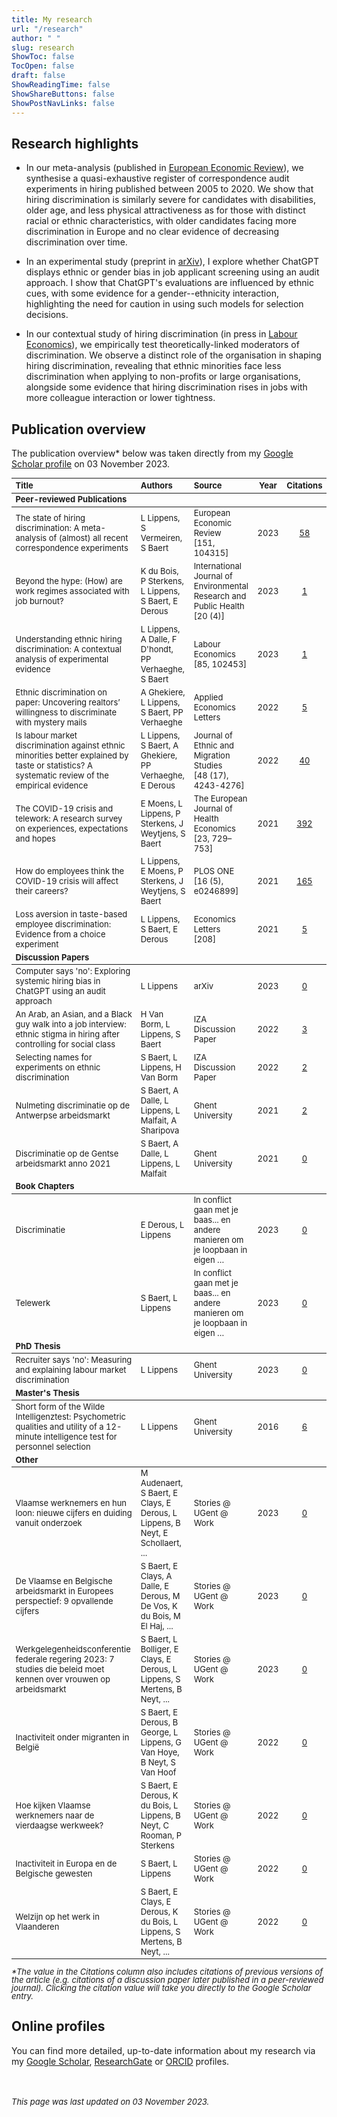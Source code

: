 ```yaml
---
title: My research
url: "/research"
author: " "
slug: research
ShowToc: false
TocOpen: false
draft: false
ShowReadingTime: false
ShowShareButtons: false
ShowPostNavLinks: false
---
```

<script src="/rmarkdown-libs/kePrint/kePrint.js"></script>
<link href="/rmarkdown-libs/lightable/lightable.css" rel="stylesheet" />





## Research highlights

- In our meta-analysis (published in <a href="https://doi.org/10.1016/j.euroecorev.2022.104315" target="_blank">European Economic Review</a>), we synthesise a quasi-exhaustive register of correspondence audit experiments in hiring published between 2005 to 2020. We show that hiring discrimination is similarly severe for candidates with disabilities, older age, and less physical attractiveness as for those with distinct racial or ethnic characteristics, with older candidates facing more discrimination in Europe and no clear evidence of decreasing discrimination over time.

- In an experimental study (preprint in <a href="https://doi.org/10.48550/arXiv.2309.07664" target="_blank">arXiv</a>), I explore whether ChatGPT displays ethnic or gender bias in job applicant screening using an audit approach. I show that ChatGPT's evaluations are influenced by ethnic cues, with some evidence for a gender--ethnicity interaction, highlighting the need for caution in using such models for selection decisions.

- In our contextual study of hiring discrimination (in press in <a href="https://doi.org/10.1016/j.labeco.2023.102453" target = "_blank">Labour Economics</a>), we empirically test theoretically-linked moderators of discrimination. We observe a distinct role of the organisation in shaping hiring discrimination, revealing that ethnic minorities face less discrimination when applying to non-profits or large organisations, alongside some evidence that hiring discrimination rises in jobs with more colleague interaction or lower tightness.


## Publication overview
The publication overview* below was taken directly from my <a href="https://scholar.google.com/citations?hl=en&user=N5hW-KgAAAAJ" target="_blank">Google Scholar profile</a> on 03 November 2023.

<table class="table" style="font-size: 13px; margin-left: auto; margin-right: auto;">
 <thead>
  <tr>
   <th style="text-align:left;"> Title </th>
   <th style="text-align:left;"> Authors </th>
   <th style="text-align:left;"> Source </th>
   <th style="text-align:center;"> Year </th>
   <th style="text-align:center;"> Citations </th>
  </tr>
 </thead>
<tbody>
  <tr grouplength="8"><td colspan="5" style="border-bottom: 1px solid;"><strong>Peer-reviewed Publications</strong></td></tr>
<tr>
   <td style="text-align:left;"> The state of hiring discrimination: A meta-analysis of (almost) all recent correspondence experiments </td>
   <td style="text-align:left;"> L Lippens, S Vermeiren, S Baert </td>
   <td style="text-align:left;"> European Economic Review <br>[151, 104315] </td>
   <td style="text-align:center;"> 2023 </td>
   <td style="text-align:center;"> <a href="https://scholar.google.be/citations?view_op=view_citation&amp;hl=en&amp;user=N5hW-KgAAAAJ&amp;citation_for_view=N5hW-KgAAAAJ:4DMP91E08xMC" target="_blank">58</a> </td>
  </tr>
  <tr>
   <td style="text-align:left;"> Beyond the hype: (How) are work regimes associated with job burnout? </td>
   <td style="text-align:left;"> K du Bois, P Sterkens, L Lippens, S Baert, E Derous </td>
   <td style="text-align:left;"> International Journal of Environmental Research and Public Health <br>[20 (4)] </td>
   <td style="text-align:center;"> 2023 </td>
   <td style="text-align:center;"> <a href="https://scholar.google.be/citations?view_op=view_citation&amp;hl=en&amp;user=N5hW-KgAAAAJ&amp;citation_for_view=N5hW-KgAAAAJ:ZeXyd9-uunAC" target="_blank">1</a> </td>
  </tr>
  <tr>
   <td style="text-align:left;"> Understanding ethnic hiring discrimination: A contextual analysis of experimental evidence </td>
   <td style="text-align:left;"> L Lippens, A Dalle, F D'hondt, PP Verhaeghe, S Baert </td>
   <td style="text-align:left;"> Labour Economics <br>[85, 102453] </td>
   <td style="text-align:center;"> 2023 </td>
   <td style="text-align:center;"> <a href="https://scholar.google.be/citations?view_op=view_citation&amp;hl=en&amp;user=N5hW-KgAAAAJ&amp;citation_for_view=N5hW-KgAAAAJ:bEWYMUwI8FkC" target="_blank">1</a> </td>
  </tr>
  <tr>
   <td style="text-align:left;"> Ethnic discrimination on paper: Uncovering realtors’ willingness to discriminate with mystery mails </td>
   <td style="text-align:left;"> A Ghekiere, L Lippens, S Baert, PP Verhaeghe </td>
   <td style="text-align:left;"> Applied Economics Letters </td>
   <td style="text-align:center;"> 2022 </td>
   <td style="text-align:center;"> <a href="https://scholar.google.be/citations?view_op=view_citation&amp;hl=en&amp;user=N5hW-KgAAAAJ&amp;citation_for_view=N5hW-KgAAAAJ:Zph67rFs4hoC" target="_blank">5</a> </td>
  </tr>
  <tr>
   <td style="text-align:left;"> Is labour market discrimination against ethnic minorities better explained by taste or statistics? A systematic review of the empirical evidence </td>
   <td style="text-align:left;"> L Lippens, S Baert, A Ghekiere, PP Verhaeghe, E Derous </td>
   <td style="text-align:left;"> Journal of Ethnic and Migration Studies <br>[48 (17), 4243-4276] </td>
   <td style="text-align:center;"> 2022 </td>
   <td style="text-align:center;"> <a href="https://scholar.google.be/citations?view_op=view_citation&amp;hl=en&amp;user=N5hW-KgAAAAJ&amp;citation_for_view=N5hW-KgAAAAJ:qjMakFHDy7sC" target="_blank">40</a> </td>
  </tr>
  <tr>
   <td style="text-align:left;"> The COVID-19 crisis and telework: A research survey on experiences, expectations and hopes </td>
   <td style="text-align:left;"> E Moens, L Lippens, P Sterkens, J Weytjens, S Baert </td>
   <td style="text-align:left;"> The European Journal of Health Economics <br>[23, 729–753] </td>
   <td style="text-align:center;"> 2021 </td>
   <td style="text-align:center;"> <a href="https://scholar.google.be/citations?view_op=view_citation&amp;hl=en&amp;user=N5hW-KgAAAAJ&amp;citation_for_view=N5hW-KgAAAAJ:LkGwnXOMwfcC" target="_blank">392</a> </td>
  </tr>
  <tr>
   <td style="text-align:left;"> How do employees think the COVID-19 crisis will affect their careers? </td>
   <td style="text-align:left;"> L Lippens, E Moens, P Sterkens, J Weytjens, S Baert </td>
   <td style="text-align:left;"> PLOS ONE <br>[16 (5), e0246899] </td>
   <td style="text-align:center;"> 2021 </td>
   <td style="text-align:center;"> <a href="https://scholar.google.be/citations?view_op=view_citation&amp;hl=en&amp;user=N5hW-KgAAAAJ&amp;citation_for_view=N5hW-KgAAAAJ:UeHWp8X0CEIC" target="_blank">165</a> </td>
  </tr>
  <tr>
   <td style="text-align:left;"> Loss aversion in taste-based employee discrimination: Evidence from a choice experiment </td>
   <td style="text-align:left;"> L Lippens, S Baert, E Derous </td>
   <td style="text-align:left;"> Economics Letters <br>[208] </td>
   <td style="text-align:center;"> 2021 </td>
   <td style="text-align:center;"> <a href="https://scholar.google.be/citations?view_op=view_citation&amp;hl=en&amp;user=N5hW-KgAAAAJ&amp;citation_for_view=N5hW-KgAAAAJ:ufrVoPGSRksC" target="_blank">5</a> </td>
  </tr>
  <tr grouplength="5"><td colspan="5" style="border-bottom: 1px solid;"><strong>Discussion Papers</strong></td></tr>
<tr>
   <td style="text-align:left;"> Computer says 'no': Exploring systemic hiring bias in ChatGPT using an audit approach </td>
   <td style="text-align:left;"> L Lippens </td>
   <td style="text-align:left;"> arXiv </td>
   <td style="text-align:center;"> 2023 </td>
   <td style="text-align:center;"> <a href="https://scholar.google.be/citations?view_op=view_citation&amp;hl=en&amp;user=N5hW-KgAAAAJ&amp;citation_for_view=N5hW-KgAAAAJ:j3f4tGmQtD8C" target="_blank">0</a> </td>
  </tr>
  <tr>
   <td style="text-align:left;"> An Arab, an Asian, and a Black guy walk into a job interview: ethnic stigma in hiring after controlling for social class </td>
   <td style="text-align:left;"> H Van Borm, L Lippens, S Baert </td>
   <td style="text-align:left;"> IZA Discussion Paper </td>
   <td style="text-align:center;"> 2022 </td>
   <td style="text-align:center;"> <a href="https://scholar.google.be/citations?view_op=view_citation&amp;hl=en&amp;user=N5hW-KgAAAAJ&amp;citation_for_view=N5hW-KgAAAAJ:aqlVkmm33-oC" target="_blank">3</a> </td>
  </tr>
  <tr>
   <td style="text-align:left;"> Selecting names for experiments on ethnic discrimination </td>
   <td style="text-align:left;"> S Baert, L Lippens, H Van Borm </td>
   <td style="text-align:left;"> IZA Discussion Paper </td>
   <td style="text-align:center;"> 2022 </td>
   <td style="text-align:center;"> <a href="https://scholar.google.be/citations?view_op=view_citation&amp;hl=en&amp;user=N5hW-KgAAAAJ&amp;citation_for_view=N5hW-KgAAAAJ:qxL8FJ1GzNcC" target="_blank">2</a> </td>
  </tr>
  <tr>
   <td style="text-align:left;"> Nulmeting discriminatie op de Antwerpse arbeidsmarkt </td>
   <td style="text-align:left;"> S Baert, A Dalle, L Lippens, L Malfait, A Sharipova </td>
   <td style="text-align:left;"> Ghent University </td>
   <td style="text-align:center;"> 2021 </td>
   <td style="text-align:center;"> <a href="https://scholar.google.be/citations?view_op=view_citation&amp;hl=en&amp;user=N5hW-KgAAAAJ&amp;citation_for_view=N5hW-KgAAAAJ:Se3iqnhoufwC" target="_blank">2</a> </td>
  </tr>
  <tr>
   <td style="text-align:left;"> Discriminatie op de Gentse arbeidsmarkt anno 2021 </td>
   <td style="text-align:left;"> S Baert, A Dalle, L Lippens, L Malfait </td>
   <td style="text-align:left;"> Ghent University </td>
   <td style="text-align:center;"> 2021 </td>
   <td style="text-align:center;"> <a href="https://scholar.google.be/citations?view_op=view_citation&amp;hl=en&amp;user=N5hW-KgAAAAJ&amp;citation_for_view=N5hW-KgAAAAJ:UebtZRa9Y70C" target="_blank">0</a> </td>
  </tr>
  <tr grouplength="2"><td colspan="5" style="border-bottom: 1px solid;"><strong>Book Chapters</strong></td></tr>
<tr>
   <td style="text-align:left;"> Discriminatie </td>
   <td style="text-align:left;"> E Derous, L Lippens </td>
   <td style="text-align:left;"> In conflict gaan met je baas... en andere manieren om je loopbaan in eigen … </td>
   <td style="text-align:center;"> 2023 </td>
   <td style="text-align:center;"> <a href="https://scholar.google.be/citations?view_op=view_citation&amp;hl=en&amp;user=N5hW-KgAAAAJ&amp;citation_for_view=N5hW-KgAAAAJ:L8Ckcad2t8MC" target="_blank">0</a> </td>
  </tr>
  <tr>
   <td style="text-align:left;"> Telewerk </td>
   <td style="text-align:left;"> S Baert, L Lippens </td>
   <td style="text-align:left;"> In conflict gaan met je baas... en andere manieren om je loopbaan in eigen … </td>
   <td style="text-align:center;"> 2023 </td>
   <td style="text-align:center;"> <a href="https://scholar.google.be/citations?view_op=view_citation&amp;hl=en&amp;user=N5hW-KgAAAAJ&amp;citation_for_view=N5hW-KgAAAAJ:qUcmZB5y_30C" target="_blank">0</a> </td>
  </tr>
  <tr grouplength="1"><td colspan="5" style="border-bottom: 1px solid;"><strong>PhD Thesis</strong></td></tr>
<tr>
   <td style="text-align:left;"> Recruiter says 'no': Measuring and explaining labour market discrimination </td>
   <td style="text-align:left;"> L Lippens </td>
   <td style="text-align:left;"> Ghent University </td>
   <td style="text-align:center;"> 2023 </td>
   <td style="text-align:center;"> <a href="https://scholar.google.be/citations?view_op=view_citation&amp;hl=en&amp;user=N5hW-KgAAAAJ&amp;citation_for_view=N5hW-KgAAAAJ:RHpTSmoSYBkC" target="_blank">0</a> </td>
  </tr>
  <tr grouplength="1"><td colspan="5" style="border-bottom: 1px solid;"><strong>Master's Thesis</strong></td></tr>
<tr>
   <td style="text-align:left;"> Short form of the Wilde Intelligenztest: Psychometric qualities and utility of a 12-minute intelligence test for personnel selection </td>
   <td style="text-align:left;"> L Lippens </td>
   <td style="text-align:left;"> Ghent University </td>
   <td style="text-align:center;"> 2016 </td>
   <td style="text-align:center;"> <a href="https://scholar.google.be/citations?view_op=view_citation&amp;hl=en&amp;user=N5hW-KgAAAAJ&amp;citation_for_view=N5hW-KgAAAAJ:u5HHmVD_uO8C" target="_blank">6</a> </td>
  </tr>
  <tr groupLength="7"><td colspan="5" style="border-bottom: 1px solid;"><strong>Other</strong></td></tr>
<tr>
   <td style="text-align:left;"> Vlaamse werknemers en hun loon: nieuwe cijfers en duiding vanuit onderzoek </td>
   <td style="text-align:left;"> M Audenaert, S Baert, E Clays, E Derous, L Lippens, B Neyt, E Schollaert, ... </td>
   <td style="text-align:left;"> Stories @ UGent @ Work </td>
   <td style="text-align:center;"> 2023 </td>
   <td style="text-align:center;"> <a href="https://scholar.google.be/citations?view_op=view_citation&amp;hl=en&amp;user=N5hW-KgAAAAJ&amp;citation_for_view=N5hW-KgAAAAJ:hC7cP41nSMkC" target="_blank">0</a> </td>
  </tr>
  <tr>
   <td style="text-align:left;"> De Vlaamse en Belgische arbeidsmarkt in Europees perspectief: 9 opvallende cijfers </td>
   <td style="text-align:left;"> S Baert, E Clays, A Dalle, E Derous, M De Vos, K du Bois, M El Haj, ... </td>
   <td style="text-align:left;"> Stories @ UGent @ Work </td>
   <td style="text-align:center;"> 2023 </td>
   <td style="text-align:center;"> <a href="https://scholar.google.be/citations?view_op=view_citation&amp;hl=en&amp;user=N5hW-KgAAAAJ&amp;citation_for_view=N5hW-KgAAAAJ:iH-uZ7U-co4C" target="_blank">0</a> </td>
  </tr>
  <tr>
   <td style="text-align:left;"> Werkgelegenheidsconferentie federale regering 2023: 7 studies die beleid moet kennen over vrouwen op arbeidsmarkt </td>
   <td style="text-align:left;"> S Baert, L Bolliger, E Clays, E Derous, L Lippens, S Mertens, B Neyt, ... </td>
   <td style="text-align:left;"> Stories @ UGent @ Work </td>
   <td style="text-align:center;"> 2023 </td>
   <td style="text-align:center;"> <a href="https://scholar.google.be/citations?view_op=view_citation&amp;hl=en&amp;user=N5hW-KgAAAAJ&amp;citation_for_view=N5hW-KgAAAAJ:r0BpntZqJG4C" target="_blank">0</a> </td>
  </tr>
  <tr>
   <td style="text-align:left;"> Inactiviteit onder migranten in België </td>
   <td style="text-align:left;"> S Baert, E Derous, B George, L Lippens, G Van Hoye, B Neyt, S Van Hoof </td>
   <td style="text-align:left;"> Stories @ UGent @ Work </td>
   <td style="text-align:center;"> 2022 </td>
   <td style="text-align:center;"> <a href="https://scholar.google.be/citations?view_op=view_citation&amp;hl=en&amp;user=N5hW-KgAAAAJ&amp;citation_for_view=N5hW-KgAAAAJ:4TOpqqG69KYC" target="_blank">0</a> </td>
  </tr>
  <tr>
   <td style="text-align:left;"> Hoe kijken Vlaamse werknemers naar de vierdaagse werkweek? </td>
   <td style="text-align:left;"> S Baert, E Derous, K du Bois, L Lippens, B Neyt, C Rooman, P Sterkens </td>
   <td style="text-align:left;"> Stories @ UGent @ Work </td>
   <td style="text-align:center;"> 2022 </td>
   <td style="text-align:center;"> <a href="https://scholar.google.be/citations?view_op=view_citation&amp;hl=en&amp;user=N5hW-KgAAAAJ&amp;citation_for_view=N5hW-KgAAAAJ:9ZlFYXVOiuMC" target="_blank">0</a> </td>
  </tr>
  <tr>
   <td style="text-align:left;"> Inactiviteit in Europa en de Belgische gewesten </td>
   <td style="text-align:left;"> S Baert, L Lippens </td>
   <td style="text-align:left;"> Stories @ UGent @ Work </td>
   <td style="text-align:center;"> 2022 </td>
   <td style="text-align:center;"> <a href="https://scholar.google.be/citations?view_op=view_citation&amp;hl=en&amp;user=N5hW-KgAAAAJ&amp;citation_for_view=N5hW-KgAAAAJ:M3ejUd6NZC8C" target="_blank">0</a> </td>
  </tr>
  <tr>
   <td style="text-align:left;"> Welzijn op het werk in Vlaanderen </td>
   <td style="text-align:left;"> S Baert, E Clays, E Derous, K du Bois, L Lippens, S Mertens, B Neyt, ... </td>
   <td style="text-align:left;"> Stories @ UGent @ Work </td>
   <td style="text-align:center;"> 2022 </td>
   <td style="text-align:center;"> <a href="https://scholar.google.be/citations?view_op=view_citation&amp;hl=en&amp;user=N5hW-KgAAAAJ&amp;citation_for_view=N5hW-KgAAAAJ:_kc_bZDykSQC" target="_blank">0</a> </td>
  </tr>
</tbody>
</table>

<p style="line-height:1; font-style:italic"><font size="2">*The value in the Citations column also includes citations of previous versions of the article (e.g. citations of a discussion paper later published in a peer-reviewed journal). Clicking the citation value will take you directly to the Google Scholar entry.</font></p>

## Online profiles
You can find more detailed, up-to-date information about my research via my <a href="https://scholar.google.com/citations?hl=en&user=N5hW-KgAAAAJ" target="_blank">Google Scholar</a>, <a href="https://www.researchgate.net/profile/Louis-Lippens" target="_blank">ResearchGate</a> or <a href="https://orcid.org/0000-0001-7840-2753" target="_blank">ORCID</a> profiles.

<br></br>
<font size="2"> _This page was last updated on 03 November 2023._ <font>
